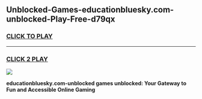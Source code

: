 
## Unblocked-Games-educationbluesky.com-unblocked-Play-Free-d79qx
<h3>
<a href="https://premium76.site?title=educationbluesky.com-unblocked&ref=23A">CLICK TO PLAY</a></h3>
<hr>

<h3>
<a href="https://premium76.site?title=educationbluesky.com-unblocked&ref=23A">CLICK 2 PLAY</a>
  
</h3>

<a href="https://premium76.site?title=educationbluesky.com-unblocked&ref=23A"><img src="https://clearcache.store/games.png"></a>


**educationbluesky.com-unblocked games unblocked: Your Gateway to Fun and Accessible Online Gaming**
